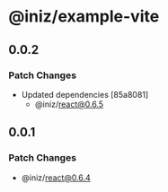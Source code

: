 # @iniz/example-vite

## 0.0.2

### Patch Changes

- Updated dependencies [85a8081]
  - @iniz/react@0.6.5

## 0.0.1

### Patch Changes

- @iniz/react@0.6.4
